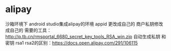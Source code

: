 # alipay
沙箱环境下 android studio集成alipay的环境
appid 更改成自己的
商户私钥修改成自己的
需要的工具：http://p.tb.cn/rmsportal_6680_secret_key_tools_RSA_win.zip 自动生成私钥 和密钥
rsa1 rsa2的区别：https://docs.open.alipay.com/291/106115

